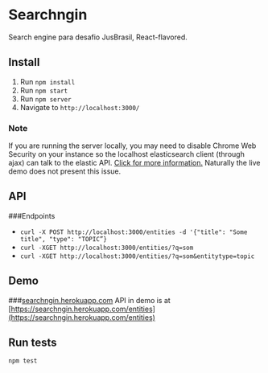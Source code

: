 # Searchngin
Search engine para desafio JusBrasil, React-flavored.

## Install
1. Run `npm install`
2. Run `npm start`
3. Run `npm server`
4. Navigate to `http://localhost:3000/`

### Note
If you are running the server locally, you may need to disable Chrome Web Security on your instance so the localhost elasticsearch client (through ajax) can talk to the elastic API. [Click for more information.](http://stackoverflow.com/questions/3102819/disable-same-origin-policy-in-chrome) Naturally the live demo does not present this issue.

## API
###Endpoints
* `curl -X POST http://localhost:3000/entities -d '{"title": "Some title", "type": "TOPIC”}`
* `curl -XGET http://localhost:3000/entities/?q=som`
* `curl -XGET http://localhost:3000/entities/?q=som&entitytype=topic`

## Demo
###[searchngin.herokuapp.com](https://searchngin.herokuapp.com)
API in demo is at [https://searchngin.herokuapp.com/entities](https://searchngin.herokuapp.com/entities)

## Run tests
`npm test`
